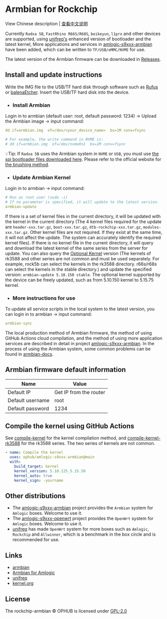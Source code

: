 # Armbian for Rockchip

View Chinese description  |  [查看中文说明](README.cn.md)

Currently `Radxa 5B`, `FastRhino R66S/R68S`, `beikeyun`, `l1pro` and other devices are supported, using [unifreq's](https://github.com/unifreq) enhanced version of bootloader and the latest kernel, More applications and services in [amlogic-s9xxx-armbian](https://github.com/ophub/amlogic-s9xxx-armbian) have been added, which can be written to `TF/USB/eMMC/NVME` for use.

The latest version of the Armbian firmware can be downloaded in [Releases](https://github.com/ophub/rockchip-armbian/releases).

## Install and update instructions

Write the IMG file to the USB/TF hard disk through software such as [Rufus](https://rufus.ie/) or [balenaEtcher](https://www.balena.io/etcher/). Insert the USB/TF hard disk into the device.

- ### Install Armbian

Login in to armbian (default user: root, default password: 1234) → Upload the Armbian image → input command:

```yaml
dd if=armbian.img  of=/dev/<your_device_name>  bs=1M conv=fsync

# For example, the write command in NVME is:
# dd if=armbian.img  of=/dev/nvme0n1  bs=1M conv=fsync
```

💡Tip: If `Radxa 5B` uses the Armbian system in `NVME` or `USB`, you must use [the spi bootloader files downloaded here](build-armbian/u-boot/rock5b). Please refer to the official website for [the brushing method](https://wiki.radxa.com/Rock5/install/spi).


- ### Update Armbian Kernel

Login in to armbian → input command:

```yaml
# Run as root user (sudo -i)
# If no parameter is specified, it will update to the latest version.
armbian-update
```

If there is a set of kernel files in the current directory, it will be updated with the kernel in the current directory (The 4 kernel files required for the update are `header-xxx.tar.gz`, `boot-xxx.tar.gz`, `dtb-rockchip-xxx.tar.gz`, `modules-xxx.tar.gz`. Other kernel files are not required. If they exist at the same time, it will not affect the update. The system can accurately identify the required kernel files). If there is no kernel file in the current directory, it will query and download the latest kernel of the same series from the server for update. You can also query the [Optional Kernel](https://github.com/ophub/kernel/tree/main/pub) version (The kernels of rk3588 and other series are not common and must be used separately. For example, rock5b can select the kernels in the rk3588 directory. r66s/r68s can select the kernels in the stable directory.) and update the specified version: `armbian-update 5.10.150 stable`. The optional kernel supported by the device can be freely updated, such as from 5.10.150 kernel to 5.15.75 kernel.

- ### More instructions for use

To update all service scripts in the local system to the latest version, you can login in to armbian → input command:

```yaml
armbian-sync
```

The local production method of Armbian firmware, the method of using GitHub Actions cloud compilation, and the method of using more application services are described in detail in project [amlogic-s9xxx-armbian](https://github.com/ophub/amlogic-s9xxx-armbian). In the process of using the Armbian system, some common problems can be found in [armbian-docs](https://github.com/ophub/amlogic-s9xxx-armbian/tree/main/build-armbian/armbian-docs).


## Armbian firmware default information

| Name | Value |
| ---- | ---- |
| Default IP | Get IP from the router |
| Default username | root |
| Default password | 1234 |

## Compile the kernel using GitHub Actions

See [compile-kernel](.github/workflows/compile-kernel.yml) for the kernel compilation method, and [compile-kernel-rk3588](.github/workflows/compile-kernel-rk3588.yml) for the rk3588 series. The two series of kernels are not common.

```yaml
- name: Compile the kernel
  uses: ophub/amlogic-s9xxx-armbian@main
  with:
    build_target: kernel
    kernel_version: 5.10.125_5.15.50
    kernel_auto: true
    kernel_sign: -yourname
```

## Other distributions

- The [amlogic-s9xxx-armbian](https://github.com/ophub/amlogic-s9xxx-armbian) project provides the `Armbian` system for `Amlogic` boxes. Welcome to use it.
- The [amlogic-s9xxx-openwrt](https://github.com/ophub/amlogic-s9xxx-openwrt) project provides the `OpenWrt` system for `Amlogic` boxes. Welcome to use it.
- [unifreq](https://github.com/unifreq/openwrt_packit) has made `OpenWrt` system for more boxes such as `Amlogic`, `Rockchip` and `Allwinner`, which is a benchmark in the box circle and is recommended for use.

## Links

- [armbian](https://github.com/armbian/build)
- [Armbian for Amlogic](https://github.com/ophub/amlogic-s9xxx-armbian)
- [unifreq](https://github.com/unifreq)
- [kernel.org](https://kernel.org)

## License

The rockchip-armbian © OPHUB is licensed under [GPL-2.0](https://github.com/ophub/rockchip-armbian/blob/main/LICENSE)

